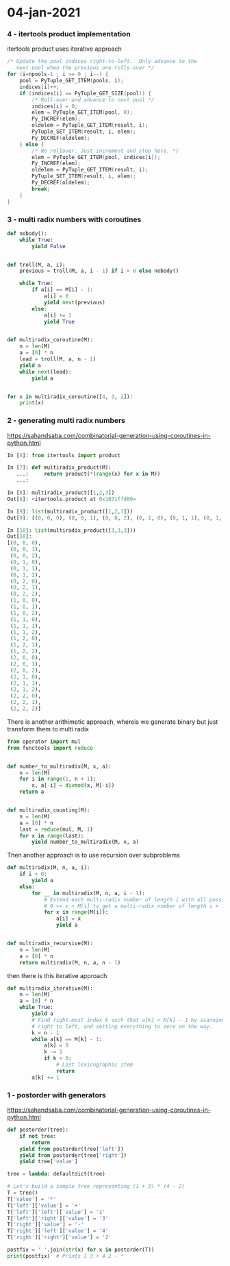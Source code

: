 # 04-jan-2021

### 4 - itertools product implementation

itertools product uses iterative approach

```c
/* Update the pool indices right-to-left.  Only advance to the
   next pool when the previous one rolls-over */
for (i=npools-1 ; i >= 0 ; i--) {
    pool = PyTuple_GET_ITEM(pools, i);
    indices[i]++;
    if (indices[i] == PyTuple_GET_SIZE(pool)) {
        /* Roll-over and advance to next pool */
        indices[i] = 0;
        elem = PyTuple_GET_ITEM(pool, 0);
        Py_INCREF(elem);
        oldelem = PyTuple_GET_ITEM(result, i);
        PyTuple_SET_ITEM(result, i, elem);
        Py_DECREF(oldelem);
    } else {
        /* No rollover. Just increment and stop here. */
        elem = PyTuple_GET_ITEM(pool, indices[i]);
        Py_INCREF(elem);
        oldelem = PyTuple_GET_ITEM(result, i);
        PyTuple_SET_ITEM(result, i, elem);
        Py_DECREF(oldelem);
        break;
    }
}
```

### 3 - multi radix numbers with coroutines

```python
def nobody():
    while True:
        yield False


def troll(M, a, i):
    previous = troll(M, a, i - 1) if i > 0 else nobody()

    while True:
        if a[i] == M[i] - 1:
            a[i] = 0
            yield next(previous)
        else:
            a[i] += 1
            yield True


def multiradix_coroutine(M):
    n = len(M)
    a = [0] * n
    lead = troll(M, a, n - 1)
    yield a
    while next(lead):
        yield a


for x in multiradix_coroutine([4, 3, 2]):
    print(x)
```

### 2 - generating multi radix numbers

https://sahandsaba.com/combinatorial-generation-using-coroutines-in-python.html

```python
In [6]: from itertools import product

In [7]: def multiradix_product(M):
   ...:     return product(*(range(x) for x in M))
   ...:

In [8]: multiradix_product([1,2,3])
Out[8]: <itertools.product at 0x1071ffd80>

In [9]: list(multiradix_product([1,2,3]))
Out[9]: [(0, 0, 0), (0, 0, 1), (0, 0, 2), (0, 1, 0), (0, 1, 1), (0, 1, 2)]

In [10]: list(multiradix_product([3,3,3]))
Out[10]:
[(0, 0, 0),
 (0, 0, 1),
 (0, 0, 2),
 (0, 1, 0),
 (0, 1, 1),
 (0, 1, 2),
 (0, 2, 0),
 (0, 2, 1),
 (0, 2, 2),
 (1, 0, 0),
 (1, 0, 1),
 (1, 0, 2),
 (1, 1, 0),
 (1, 1, 1),
 (1, 1, 2),
 (1, 2, 0),
 (1, 2, 1),
 (1, 2, 2),
 (2, 0, 0),
 (2, 0, 1),
 (2, 0, 2),
 (2, 1, 0),
 (2, 1, 1),
 (2, 1, 2),
 (2, 2, 0),
 (2, 2, 1),
 (2, 2, 2)]

```

There is another arithimetic approach, whereis we generate binary but just transform them to multi radix

```python
from operator import mul
from functools import reduce


def number_to_multiradix(M, x, a):
    n = len(M)
    for i in range(1, n + 1):
        x, a[-i] = divmod(x, M[-i])
    return a


def multiradix_counting(M):
    n = len(M)
    a = [0] * n
    last = reduce(mul, M, 1)
    for x in range(last):
        yield number_to_multiradix(M, x, a)
```

Then another approach is to use recursion over subproblems

```python
def multiradix(M, n, a, i):
    if i < 0:
        yield a
    else:
        for __ in multiradix(M, n, a, i - 1):
            # Extend each multi-radix number of length i with all possible
            # 0 <= x < M[i] to get a multi-radix number of length i + 1.
            for x in range(M[i]):
                a[i] = x
                yield a


def multiradix_recursive(M):
    n = len(M)
    a = [0] * n
    return multiradix(M, n, a, n - 1)
```

then there is this iterative approach
```python
def multiradix_iterative(M):
    n = len(M)
    a = [0] * n
    while True:
        yield a
        # Find right-most index k such that a[k] < M[k] - 1 by scanning from
        # right to left, and setting everything to zero on the way.
        k = n - 1
        while a[k] == M[k] - 1:
            a[k] = 0
            k -= 1
            if k < 0:
                # Last lexicographic item
                return
        a[k] += 1
```






### 1 - postorder with generators

https://sahandsaba.com/combinatorial-generation-using-coroutines-in-python.html

```python
def postorder(tree):
    if not tree:
        return
    yield from postorder(tree['left'])
    yield from postorder(tree['right'])
    yield tree['value']

tree = lambda: defaultdict(tree)

# Let's build a simple tree representing (1 + 3) * (4 - 2)
T = tree()
T['value'] = '*'
T['left']['value'] = '+'
T['left']['left']['value'] = '1'
T['left']['right']['value'] = '3'
T['right']['value'] = '-'
T['right']['left']['value'] = '4'
T['right']['right']['value'] = '2'

postfix = ' '.join(str(x) for x in postorder(T))
print(postfix)  # Prints 1 3 + 4 2 - *
```
